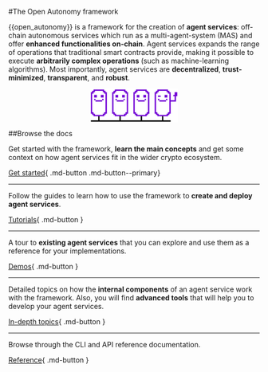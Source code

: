#The Open Autonomy framework




{{open_autonomy}} is a framework for the creation of **agent services**: off-chain
autonomous services which run as a multi-agent-system (MAS) and offer **enhanced functionalities
on-chain**. Agent services expands the range of operations that traditional
smart contracts provide, making it possible to execute **arbitrarily complex operations**
(such as machine-learning algorithms). Most importantly, agent services are
**decentralized**, **trust-minimized**, **transparent**, and **robust**.

<img src="./images/agent_service_index_page.svg" alt="Multiplexer of an AEA" class="center" style="display: block; margin-left: auto; margin-right: auto;width:35%;">


##Browse the docs

Get started with the framework, **learn the main concepts** and get some context on how agent services
fit in the wider crypto ecosystem.

[Get started](./get_started/what_is_the_open_autonomy_framework.md){ .md-button .md-button--primary}

------

Follow the guides to learn how to use the framework to **create and deploy agent services**.

[Tutorials](#){ .md-button }

------

A tour to **existing agent services** that you can explore and use them as a reference
for your implementations.

[Demos](#){ .md-button }

------

Detailed topics on how the **internal components** of an agent service work with the
framework.
Also, you will find **advanced tools** that will help you to develop your agent services.

[In-depth topics](#){ .md-button }

------

Browse through the CLI and API reference documentation.

[Reference](#){ .md-button }
